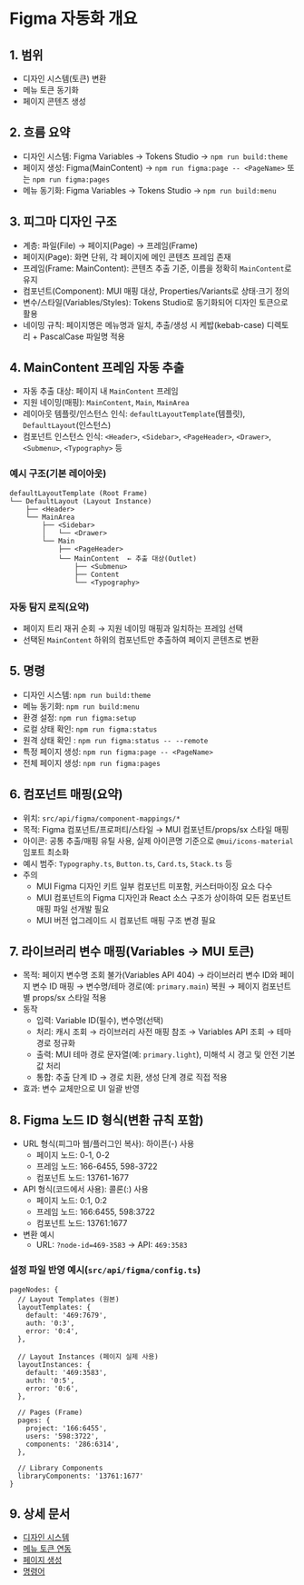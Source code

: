 # Figma 자동화 개요


## 1. 범위

- 디자인 시스템(토큰) 변환
- 메뉴 토큰 동기화
- 페이지 콘텐츠 생성


## 2. 흐름 요약

- 디자인 시스템: Figma Variables → Tokens Studio → `npm run build:theme`
- 페이지 생성: Figma(MainContent) → `npm run figma:page -- <PageName>` 또는 `npm run figma:pages`
- 메뉴 동기화: Figma Variables → Tokens Studio → `npm run build:menu`


## 3. 피그마 디자인 구조

- 계층: 파일(File) → 페이지(Page) → 프레임(Frame)
- 페이지(Page): 화면 단위, 각 페이지에 메인 콘텐츠 프레임 존재
- 프레임(Frame: MainContent): 콘텐츠 추출 기준, 이름을 정확히 `MainContent`로 유지
- 컴포넌트(Component): MUI 매핑 대상, Properties/Variants로 상태·크기 정의
- 변수/스타일(Variables/Styles): Tokens Studio로 동기화되어 디자인 토큰으로 활용
- 네이밍 규칙: 페이지명은 메뉴명과 일치, 추출/생성 시 케밥(kebab-case) 디렉토리 + PascalCase 파일명 적용


## 4. MainContent 프레임 자동 추출

- 자동 추출 대상: 페이지 내 `MainContent` 프레임
- 지원 네이밍(매핑): `MainContent`, `Main`, `MainArea`
- 레이아웃 템플릿/인스턴스 인식: `defaultLayoutTemplate`(템플릿), `DefaultLayout`(인스턴스)
- 컴포넌트 인스턴스 인식: `<Header>`, `<Sidebar>`, `<PageHeader>`, `<Drawer>`, `<Submenu>`, `<Typography>` 등

### 예시 구조(기본 레이아웃)

```
defaultLayoutTemplate (Root Frame)
└── DefaultLayout (Layout Instance)
    ├── <Header>
    └── MainArea
        ├── <Sidebar>
        │   └── <Drawer>
        └── Main
            ├── <PageHeader>
            └── MainContent  ← 추출 대상(Outlet)
                ├── <Submenu>
                ├── Content
                └── <Typography>
```

### 자동 탐지 로직(요약)
- 페이지 트리 재귀 순회 → 지원 네이밍 매핑과 일치하는 프레임 선택
- 선택된 `MainContent` 하위의 컴포넌트만 추출하여 페이지 콘텐츠로 변환


## 5. 명령

- 디자인 시스템: `npm run build:theme`
- 메뉴 동기화: `npm run build:menu`
- 환경 설정: `npm run figma:setup`
- 로컬 상태 확인: `npm run figma:status`
- 원격 상태 확인 : `npm run figma:status -- --remote`
- 특정 페이지 생성: `npm run figma:page -- <PageName>`
- 전체 페이지 생성: `npm run figma:pages`


## 6. 컴포넌트 매핑(요약)

- 위치: `src/api/figma/component-mappings/*`
- 목적: Figma 컴포넌트/프로퍼티/스타일 → MUI 컴포넌트/props/sx 스타일 매핑
- 아이콘: 공통 추출/매핑 유틸 사용, 실제 아이콘명 기준으로 `@mui/icons-material` 임포트 최소화
- 예시 범주: `Typography.ts`, `Button.ts`, `Card.ts`, `Stack.ts` 등
- 주의
  - MUI Figma 디자인 키트 일부 컴포넌트 미포함, 커스터마이징 요소 다수
  - MUI 컴포넌트의 Figma 디자인과 React 소스 구조가 상이하여 모든 컴포넌트 매핑 파일 선개발 필요
  - MUI 버전 업그레이드 시 컴포넌트 매핑 구조 변경 필요


## 7. 라이브러리 변수 매핑(Variables → MUI 토큰)

- 목적: 페이지 변수명 조회 불가(Variables API 404) → 라이브러리 변수 ID와 페이지 변수 ID 매핑 → 변수명/테마 경로(예: `primary.main`) 복원 → 페이지 컴포넌트별 props/sx 스타일 적용
- 동작
  - 입력: Variable ID(필수), 변수명(선택)
  - 처리: 캐시 조회 → 라이브러리 사전 매핑 참조 → Variables API 조회 → 테마 경로 정규화
  - 출력: MUI 테마 경로 문자열(예: `primary.light`), 미해석 시 경고 및 안전 기본값 처리
  - 통합: 추출 단계 ID → 경로 치환, 생성 단계 경로 직접 적용
 - 효과: 변수 교체만으로 UI 일괄 반영


## 8. Figma 노드 ID 형식(변환 규칙 포함)

- URL 형식(피그마 웹/플러그인 복사): 하이픈(-) 사용
  - 페이지 노드: 0-1, 0-2
  - 프레임 노드: 166-6455, 598-3722
  - 컴포넌트 노드: 13761-1677
- API 형식(코드에서 사용): 콜론(:) 사용
  - 페이지 노드: 0:1, 0:2
  - 프레임 노드: 166:6455, 598:3722
  - 컴포넌트 노드: 13761:1677
- 변환 예시
  - URL: `?node-id=469-3583` → API: `469:3583`

### 설정 파일 반영 예시(`src/api/figma/config.ts`)

```
pageNodes: {
  // Layout Templates (원본)
  layoutTemplates: {
    default: '469:7679',
    auth: '0:3',
    error: '0:4',
  },

  // Layout Instances (페이지 실제 사용)
  layoutInstances: {
    default: '469:3583',
    auth: '0:5',
    error: '0:6',
  },

  // Pages (Frame)
  pages: {
    project: '166:6455',
    users: '598:3722',
    components: '286:6314',
  },

  // Library Components
  libraryComponents: '13761:1677'
}
```


## 9. 상세 문서

- [디자인 시스템](./DESIGN_SYSTEM.md)
- [메뉴 토큰 연동](./MENU_TOKENS.md)
- [페이지 생성](./PAGES.md)
- [명령어](./COMMANDS.md)
